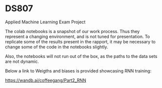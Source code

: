 # DS807
Applied Machine Learning Exam Project

The colab notebooks is a snapshot of our work process. Thus they represent a changing environment, and is not tuned for presentation. 
To replicate some of the results present in the rapport, it may be necessary to change some of the code in the notebooks slightly.

Also, the notebooks will not run out of the box, as the paths to the data sets are not dynamic.


Below a link to Weigths and biases is provided showcasing RNN training: 

https://wandb.ai/coffeegang/Part2_RNN
